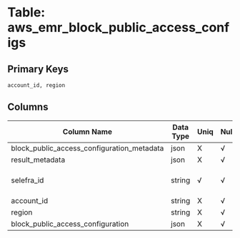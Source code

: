 # Table: aws_emr_block_public_access_configs

## Primary Keys 

```
account_id, region
```


## Columns 

|  Column Name   |  Data Type  | Uniq | Nullable | Description | 
|  ----  | ----  | ----  | ----  | ---- | 
| block_public_access_configuration_metadata | json | X | √ |  | 
| result_metadata | json | X | √ |  | 
| selefra_id | string | √ | √ | primary keys value md5 | 
| account_id | string | X | √ |  | 
| region | string | X | √ |  | 
| block_public_access_configuration | json | X | √ |  | 


